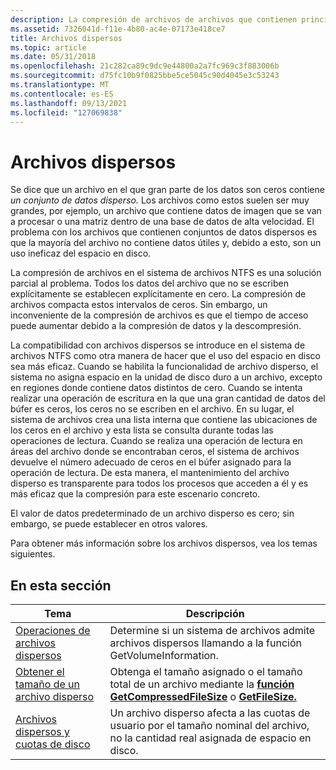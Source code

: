 ```yaml
---
description: La compresión de archivos de archivos que contienen principalmente ceros hace un uso eficaz del espacio en disco.
ms.assetid: 7326041d-f11e-4b80-ac4e-07173e418ce7
title: Archivos dispersos
ms.topic: article
ms.date: 05/31/2018
ms.openlocfilehash: 21c282ca89c9dc9e44800a2a7fc969c3f883006b
ms.sourcegitcommit: d75fc10b9f0825bbe5ce5045c90d4045e3c53243
ms.translationtype: MT
ms.contentlocale: es-ES
ms.lasthandoff: 09/13/2021
ms.locfileid: "127069838"
---
```

# <a name="sparse-files"></a>Archivos dispersos

Se dice que un archivo en el que gran parte de los datos son ceros contiene *un conjunto de datos disperso.* Los archivos como estos suelen ser muy grandes, por ejemplo, un archivo que contiene datos de imagen que se van a procesar o una matriz dentro de una base de datos de alta velocidad. El problema con los archivos que contienen conjuntos de datos dispersos es que la mayoría del archivo no contiene datos útiles y, debido a esto, son un uso ineficaz del espacio en disco.

La compresión de archivos en el sistema de archivos NTFS es una solución parcial al problema. Todos los datos del archivo que no se escriben explícitamente se establecen explícitamente en cero. La compresión de archivos compacta estos intervalos de ceros. Sin embargo, un inconveniente de la compresión de archivos es que el tiempo de acceso puede aumentar debido a la compresión de datos y la descompresión.

La compatibilidad con archivos dispersos se introduce en el sistema de archivos NTFS como otra manera de hacer que el uso del espacio en disco sea más eficaz. Cuando se habilita la funcionalidad de archivo disperso, el sistema no asigna espacio en la unidad de disco duro a un archivo, excepto en regiones donde contiene datos distintos de cero. Cuando se intenta realizar una operación de escritura en la que una gran cantidad de datos del búfer es ceros, los ceros no se escriben en el archivo. En su lugar, el sistema de archivos crea una lista interna que contiene las ubicaciones de los ceros en el archivo y esta lista se consulta durante todas las operaciones de lectura. Cuando se realiza una operación de lectura en áreas del archivo donde se encontraban ceros, el sistema de archivos devuelve el número adecuado de ceros en el búfer asignado para la operación de lectura. De esta manera, el mantenimiento del archivo disperso es transparente para todos los procesos que acceden a él y es más eficaz que la compresión para este escenario concreto.

El valor de datos predeterminado de un archivo disperso es cero; sin embargo, se puede establecer en otros valores.

Para obtener más información sobre los archivos dispersos, vea los temas siguientes.

## <a name="in-this-section"></a>En esta sección



| Tema                                                                                     | Descripción                                                                                                                                                                                   |
|-------------------------------------------------------------------------------------------|-----------------------------------------------------------------------------------------------------------------------------------------------------------------------------------------------|
| [Operaciones de archivos dispersos](sparse-file-operations.md)<br/>                           | Determine si un sistema de archivos admite archivos dispersos llamando a la función GetVolumeInformation.<br/>                                                                                |
| [Obtener el tamaño de un archivo disperso](obtaining-the-size-of-a-sparse-file.md)<br/> | Obtenga el tamaño asignado o el tamaño total de un archivo mediante la [**función GetCompressedFileSize**](/windows/desktop/api/fileapi/nf-fileapi-getcompressedfilesizea) o [**GetFileSize.**](/windows/desktop/api/FileAPI/nf-fileapi-getfilesize)<br/> |
| [Archivos dispersos y cuotas de disco](sparse-files-and-disk-quota.md)<br/>                | Un archivo disperso afecta a las cuotas de usuario por el tamaño nominal del archivo, no la cantidad real asignada de espacio en disco.<br/>                                                                  |



 

 

 




